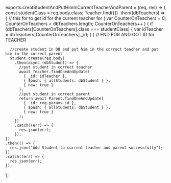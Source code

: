 exports.creatStudentAndPutHimInCurrentTeacherAndParent = (req, res) => {
  const studentClass = req.body.class;
  Teacher.find({})
    .then((dbTeachers) => {
      // this for to get id for the current teacher
      for (
        var CounterOnTeachers = 0;
        CounterOnTeachers < dbTeachers.length;
        CounterOnTeachers++
      ) {
        if (dbTeachers[CounterOnTeachers].class === studentClass) {
          var idTeacher = dbTeachers[CounterOnTeachers]._id;
        }
      } // END FOR AND GOT ID for TEACHER

      //create student in DB and put him in the correct teacher and put him in the correct parent
      Student.create(req.body)
        .then(async (dbStudent) => {
          //put student in correct teacher
          await Teacher.findOneAndUpdate(
            { _id: idTeacher },
            { $push: { allStudents: dbStudent } },
            { new: true }
          );
          //put student in correct parent
          return await Parent.findOneAndUpdate(
            { _id: req.params.id },
            { $push: { allStudents: dbStudent } },
            { new: true }
          );
        })
        .catch((err) => {
          res.json(err);
        });
    })
    .then(() => {
      res.json("Add Student to current teacher and parent successfully");
    })
    .catch((err) => {
      res.json(err);
    });
};